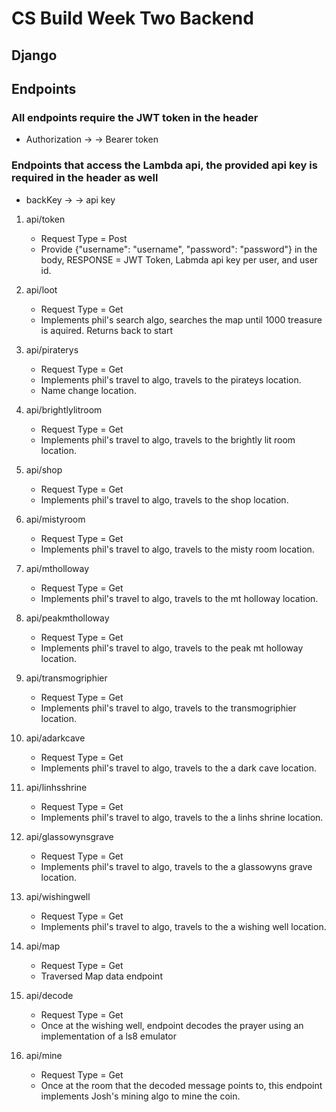 
# CS Build Week Two Backend
## Django

## Endpoints
### All endpoints require the JWT token in the header
* Authorization -> -> Bearer token
### Endpoints that access the Lambda api, the provided api key is required in the header as well
* backKey -> -> api key

1. api/token
    * Request Type = Post 
    * Provide {"username": "username", "password": "password"} in the body, RESPONSE = JWT Token, Labmda api key per user, and user id.
        
2. api/loot
    * Request Type = Get
    * Implements phil's search algo, searches the map until 1000 treasure is aquired. Returns back to start
    
3. api/piraterys
    * Request Type = Get
    * Implements phil's travel to algo, travels to the pirateys location.
    * Name change location.
    
4. api/brightlylitroom
    * Request Type = Get
    * Implements phil's travel to algo, travels to the brightly lit room location.

5. api/shop
    * Request Type = Get
    * Implements phil's travel to algo, travels to the shop location.
    
6. api/mistyroom
    * Request Type = Get
    * Implements phil's travel to algo, travels to the misty room location.
    
7. api/mtholloway
    * Request Type = Get
    * Implements phil's travel to algo, travels to the mt holloway location.
    
8. api/peakmtholloway 
    * Request Type = Get
    * Implements phil's travel to algo, travels to the peak mt holloway location.
    
9. api/transmogriphier
    * Request Type = Get
    * Implements phil's travel to algo, travels to the transmogriphier location.
    
10. api/adarkcave
    * Request Type = Get
    * Implements phil's travel to algo, travels to the a dark cave location.
    
11. api/linhsshrine
    * Request Type = Get
    * Implements phil's travel to algo, travels to the a linhs shrine location.
    
12. api/glassowynsgrave
    * Request Type = Get
    * Implements phil's travel to algo, travels to the a glassowyns grave location.
    
13. api/wishingwell
    * Request Type = Get
    * Implements phil's travel to algo, travels to the a wishing well location.
14. api/map
    * Request Type = Get
    * Traversed Map data endpoint
    
15. api/decode
    * Request Type = Get
    * Once at the wishing well, endpoint decodes the prayer using an implementation of a ls8 emulator
    
16. api/mine
    * Request Type = Get
    * Once at the room that the decoded message points to, this endpoint implements Josh's mining algo to mine the coin.


